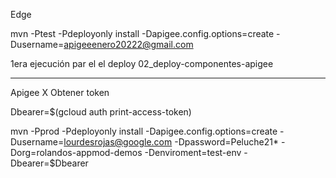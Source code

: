 Edge

mvn -Ptest  -Pdeployonly install -Dapigee.config.options=create  -Dusername=apigeeenero20222@gmail.com

1era ejecución par el el deploy 02_deploy-componentes-apigee

----------
Apigee X
Obtener token

Dbearer=$(gcloud auth print-access-token)

mvn -Pprod -Pdeployonly install -Dapigee.config.options=create -Dusername=lourdesrojas@google.com -Dpassword=Peluche21* -Dorg=rolandos-appmod-demos -Denviroment=test-env -Dbearer=$Dbearer




